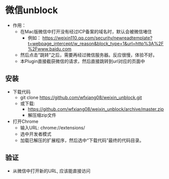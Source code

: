 # 微信unblock
* 作用：
	* 在Mac版微信中打开没有经过ICP备案的域名时，默认会被微信堵住
		* 例如： https://weixin110.qq.com/security/newreadtemplate?t=webpage_intercept/w_reason&block_type=1&url=http%3A%2F%2Fwww.baidu.com
	* 然后点击“跳转”之后，需要再经过微信服务器。反应很慢，体验不好。
	* 本Plugin直接截获微信的请求，然后直接跳转到url对应的页面中

## 安装
 * 下载代码
	 * git clone https://github.com/wfxiang08/weixin_unblock.git
	 * 或下载:
		 * https://github.com/wfxiang08/weixin_unblock/archive/master.zip
		 * 解压缩zip文件
 * 打开Chrome
	* 输入URL: chrome://extensions/
	* 选中开发者模式
	* 加载已解压的扩展程序，然后选中“下载代码”最终的代码目录。

## 验证
 * 从微信中打开新的URL, 应该能直接访问
